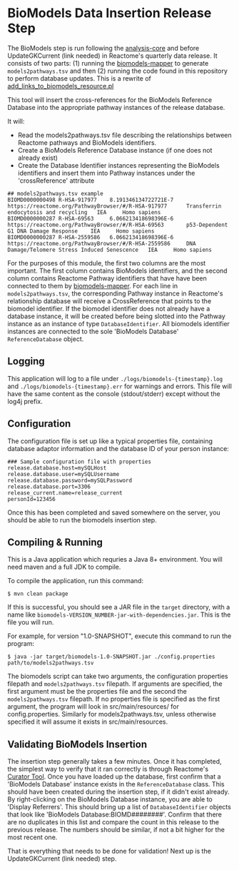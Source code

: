 # BioModels Data Insertion Release Step

The BioModels step is run following the <a href="https://github.com/reactome/analysis-core">analysis-core</a> and before UpdateGKCurrent (link needed) in Reactome's quarterly data release. It consists of two parts: (1) running the <a href="https://github.com/reactome/biomodels-mapper">biomodels-mapper</a> to generate `models2pathways.tsv` and then (2) running the code found in this repository to perform database updates. This is a rewrite of <a href="https://github.com/reactome/Release/blob/master/scripts/release/biomodels/add_links_to_biomodels_resource.pl">add_links_to_biomodels_resource.pl</a>

This tool will insert the cross-references for the BioModels Reference Database into the appropriate pathway instances of the release database.

It will:

 - Read the models2pathways.tsv file describing the relationships between Reactome pathways and BioModels identifiers.
 - Create a BioModels Reference Database instance (if one does not already exist)
 - Create the Database Identifier instances representing the BioModels identifiers and insert them into Pathway instances under the 'crossReference' attribute
 
 ```
## models2pathways.tsv example
BIOMD0000000498 R-HSA-917977    8.191346134722721E-7    https://reactome.org/PathwayBrowser/#/R-HSA-917977      Transferrin endocytosis and recycling   IEA     Homo sapiens
BIOMD0000000287 R-HSA-69563     6.066213418698396E-6    https://reactome.org/PathwayBrowser/#/R-HSA-69563       p53-Dependent G1 DNA Damage Response    IEA     Homo sapiens
BIOMD0000000287 R-HSA-2559586   6.066213418698396E-6    https://reactome.org/PathwayBrowser/#/R-HSA-2559586     DNA Damage/Telomere Stress Induced Senescence   IEA     Homo sapiens
```

For the purposes of this module, the first two columns are the most important. The first column contains BioModels identifiers, and the second column contains Reactome Pathway identifiers that have have been connected to them by <a href="https://github.com/reactome/biomodels-mapper">biomodels-mapper</a>. For each line in `models2pathways.tsv`, the corresponding Pathway instance in Reactome's relationship database will receive a CrossReference that points to the biomodel identifier. If the biomodel identifier does not already have a database instance, it will be created before being slotted into the Pathway instance as an instance of type `DatabaseIdentifier`. All biomodels identifier instances are connected to the sole 'BioModels Database' `ReferenceDatabase` object.
 
## Logging
 
This application will log to a file under `./logs/biomodels-{timestamp}.log` and `./logs/biomodels-{timestamp}.err` for warnings and errors. This file will have the same content as the console (stdout/stderr) except without the log4j prefix. 
 
## Configuration

The configuration file is set up like a typical properties file, containing database adaptor information and the database ID of your person instance:

```
### Sample configuration file with properties
release.database.host=mySQLHost
release.database.user=mySQLUsername
release.database.password=mySQLPassword
release.database.port=3306
release_current.name=release_current
personId=123456
```
Once this has been completed and saved somewhere on the server, you should be able to run the biomodels insertion step.
  
## Compiling & Running

This is a Java application which requries a Java 8+ environment. You will need maven and a full JDK to compile.

To compile the application, run this command:

```
$ mvn clean package
```

If this is successful, you should see a JAR file in the `target` directory, with a name like `biomodels-VERSION_NUMBER-jar-with-dependencies.jar`. This is the file you will run.

For example, for version "1.0-SNAPSHOT", execute this command to run the program:
```
$ java -jar target/biomodels-1.0-SNAPSHOT.jar ./config.properties path/to/models2pathways.tsv
```

The biomodels script can take two arguments, the configuration properties filepath and `models2pathways.tsv` filepath. If arguments are specified, the first argument must be the properties file and the second the `models2pathways.tsv` filepath.
If no properties file is specified as the first argument, the program will look in src/main/resources/ for config.properties. Similarly for models2pathways.tsv, unless otherwise specified it will assume it exists in src/main/resources.

## Validating BioModels Insertion </h3>

The insertion step generally takes a few minutes. Once it has completed, the simplest way to verify that it ran correctly is through Reactome's <a href="https://reactome.org/download-data/reactome-curator-tool">Curator Tool</a>. Once you have loaded up the database, first confirm that a 'BioModels Database' instance exists in the `ReferenceDatabase` class. This should have been created during the insertion step, if it didn't exist already. By right-clicking on the BioModels Database instance, you are able to 'Display Referrers'. This should bring up a list of `DatabaseIdentifier` objects that look like 'BioModels Database:BIOMD########'. Confirm that there are no duplicates in this list and compare the count in this release to the previous release. The numbers should be similar, if not a bit higher for the most recent one.

That is everything that needs to be done for validation! Next up is the UpdateGKCurrent (link needed) step.
